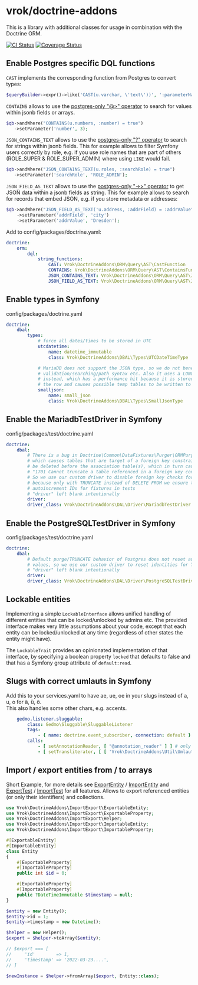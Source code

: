 # vrok/doctrine-addons

This is a library with additional classes for usage in combination with the
Doctrine ORM.  

[![CI Status](https://github.com/j-schumann/doctrine-addons/actions/workflows/ci.yaml/badge.svg)](https://github.com/j-schumann/doctrine-addons/actions)
[![Coverage Status](https://coveralls.io/repos/github/j-schumann/doctrine-addons/badge.svg?branch=main)](https://coveralls.io/github/j-schumann/doctrine-addons?branch=main)

## Enable Postgres specific DQL functions
`CAST` implements the corresponding function from Postgres to convert types:
```php
$queryBuilder->expr()->like('CAST(u.varchar, \'text\'))', ':parameterName')
```

`CONTAINS` allows to use the [postgres-only "@>" operator](https://www.postgresql.org/docs/current/functions-json.html#FUNCTIONS-JSONB-OP-TABLE)
to search for values within jsonb fields or arrays.

```php
$qb->andWhere("CONTAINS(u.numbers, :number) = true")
   ->setParameter('number', 3);
```

`JSON_CONTAINS_TEXT` allows to use the [postgres-only "?" operator](https://www.postgresql.org/docs/current/functions-json.html#FUNCTIONS-JSONB-OP-TABLE)
to search for strings within jsonb fields.
This for example allows to filter Symfony users correctly by role,
e.g. if you use role names that are part of others (ROLE_SUPER & ROLE_SUPER_ADMIN) where
using `LIKE` would fail.
```php
$qb->andWhere("JSON_CONTAINS_TEXT(u.roles, :searchRole) = true")
   ->setParameter('searchRole', 'ROLE_ADMIN');
```

`JSON_FIELD_AS_TEXT` allows to use the [postgres-only "->>" operator](https://www.postgresql.org/docs/9.5/functions-json.html#FUNCTIONS-JSON)
to get JSON data within a jsonb fields as string.
This for example allows to search for records that embed JSON,
e.g. if you store metadata or addresses:
```php
$qb->andWhere("JSON_FIELD_AS_TEXT('u.address, :addrField) = :addrValue")
    ->setParameter('addrField', 'city')
    ->setParameter('addrValue', 'Dresden');
```

Add to config/packages/doctrine.yaml:
```yaml
doctrine:
    orm:
        dql:
            string_functions:
                CAST: Vrok\DoctrineAddons\ORM\Query\AST\CastFunction
                CONTAINS: Vrok\DoctrineAddons\ORM\Query\AST\ContainsFunction
                JSON_CONTAINS_TEXT: Vrok\DoctrineAddons\ORM\Query\AST\JsonContainsTextFunction
                JSON_FIELD_AS_TEXT: Vrok\DoctrineAddons\ORM\Query\AST\JsonFieldAsTextFunction
```

## Enable types in Symfony

config/packages/doctrine.yaml
```yaml
doctrine:
    dbal:
        types:
            # force all dates/times to be stored in UTC
            utcdatetime:
                name: datetime_immutable
                class: Vrok\DoctrineAddons\DBAL\Types\UTCDateTimeType

            # MariaDB does not support the JSON type, so we do not benefit from
            # validation/searching/path syntax etc. Also it uses a LONGTEXT
            # instead, which has a performance hit because it is stored outside
            # the row and causes possible temp tables to be written to disk
            smalljson:
                name: small_json
                class: Vrok\DoctrineAddons\DBAL\Types\SmallJsonType
```

## Enable the MariadbTestDriver in Symfony

config/packages/test/doctrine.yaml
```yaml
doctrine:
    dbal:
        # There is a bug in Doctrine\Common\DataFixtures\Purger\ORMPurger
        # which causes tables that are target of a foreign key constraint to
        # be deleted before the association table(s), which in turn causes
        # "1701 Cannot truncate a table referenced in a foreign key constraint"
        # So we use our custom driver to disable foreign key checks for TRUNCATE
        # because only with TRUNCATE instead of DELETE FROM we ensure the same
        # autoincrement IDs for fixtures in tests
        # "driver" left blank intentionally
        driver:
        driver_class: Vrok\DoctrineAddons\DAL\Driver\MariadbTestDriver
```

## Enable the PostgreSQLTestDriver in Symfony

config/packages/test/doctrine.yaml
```yaml
doctrine:
    dbal:
        # Default purge/TRUNCATE behavior of Postgres does not reset autoincrement
        # values, so we use our custom driver to reset identities for TRUNCATE.
        # "driver" left blank intentionally
        driver:
        driver_class: Vrok\DoctrineAddons\DAL\Driver\PostgreSQLTestDriver
```

## Lockable entities

Implementing a simple `LockableInterface` allows unified handling of different
entities that can be locked/unlocked by admins etc. The provided interface
makes very little assumptions about your code, except that each entity can
be locked/unlocked at any time (regardless of other states the entity might have).

The `LockableTrait` provides an opinionated implementation of that interface,
by specifying a boolean property `locked` that defaults to false and that has
a Symfony group attribute of `default:read`. 

## Slugs with correct umlauts in Symfony

Add this to your services.yaml to have ae, ue, oe in your slugs instead of
a, u, o for ä, ü, ö.  
This also handles some other chars, e.g. accents.
```yaml
    gedmo.listener.sluggable:
        class: Gedmo\Sluggable\SluggableListener
        tags:
            - { name: doctrine.event_subscriber, connection: default }
        calls:
            - [ setAnnotationReader, [ "@annotation_reader" ] ] # only if you still use annotations
            - [ setTransliterator, [ [ 'Vrok\DoctrineAddons\Util\UmlautTransliterator', 'transliterate' ] ] ]
```

## Import / export entities from / to arrays

Short Example, for more details see [ExportEntity](tests/Fixtures/ExportEntity.php) 
/ [ImportEntity](tests/Fixtures/ImportEntity.php) and [ExportTest](tests/ImportExport/ExportTest.php)
/ [ImportTest](tests/ImportExport/ImportTest.php) for all features.
Allows to export referenced entities (or only their identifiers) and collections.

```php
use Vrok\DoctrineAddons\ImportExport\ExportableEntity;
use Vrok\DoctrineAddons\ImportExport\ExportableProperty;
use Vrok\DoctrineAddons\ImportExport\Helper;
use Vrok\DoctrineAddons\ImportExport\ImportableEntity;
use Vrok\DoctrineAddons\ImportExport\ImportableProperty;

#[ExportableEntity]
#[ImportableEntity]
class Entity
{
    #[ExportableProperty]
    #[ImportableProperty]
    public int $id = 0;

    #[ExportableProperty]
    #[ImportableProperty]
    public ?DateTimeImmutable $timestamp = null;
}

$entity = new Entity();
$entity->id = 1;
$entity->timestamp = new Datetime();

$helper = new Helper();
$export = $helper->toArray($entity);

// $export === [
//     'id'        => 1,
//     'timestamp' => '2022-03-23....',
// ]

$newInstance = $helper->fromArray($export, Entity::class);
```